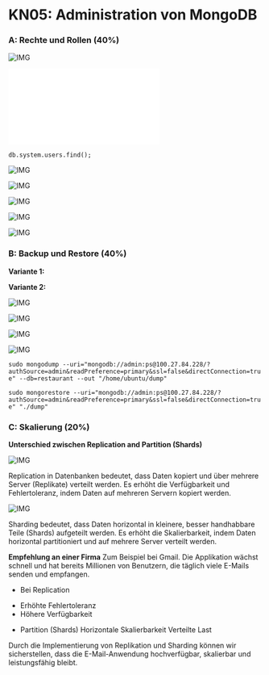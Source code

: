 # KN05: Administration von MongoDB

### A: Rechte und Rollen (40%)

![IMG](./res/images/A-auth_failed.png)

![Doku](./res/A-add_users.js)

`db.system.users.find();`

![IMG](./res/images/A_get_User_1.png)

![IMG](./res/images/A_get_User_2.png)

![IMG](./res/images/A_user1_editing.png)

![IMG](./res/images/A_user2_editing_p1.png)

![IMG](./res/images/A_user2_editing_p2.png)

### B: Backup und Restore (40%)

<b>Variante 1:</b>

<b>Variante 2:</b>

![IMG](./res/images/B_v2_first_command.png)

![IMG](./res/images/B_v2_deleted_db.png)

![IMG](./res/images/B_v2_sec_command.png)

![IMG](./res/images/B_v2_restored_db.png)

`sudo mongodump --uri="mongodb://admin:ps@100.27.84.228/?authSource=admin&readPreference=primary&ssl=false&directConnection=true" --db=restaurant --out "/home/ubuntu/dump"`

`sudo mongorestore --uri="mongodb://admin:ps@100.27.84.228/?authSource=admin&readPreference=primary&ssl=false&directConnection=true" "./dump"`

### C: Skalierung (20%)

<b>Unterschied zwischen Replication and Partition (Shards)</b>

![IMG](./res/images/C_Replication.png)

Replication in Datenbanken bedeutet, dass Daten kopiert und über mehrere Server (Replikate) verteilt werden. Es erhöht die Verfügbarkeit und Fehlertoleranz, indem Daten auf mehreren Servern kopiert werden.

![IMG](./res/images/C_shards.png)

Sharding bedeutet, dass Daten horizontal in kleinere, besser handhabbare Teile (Shards) aufgeteilt werden. Es erhöht die Skalierbarkeit, indem Daten horizontal partitioniert und auf mehrere Server verteilt werden.

<b>Empfehlung an einer Firma</b>
Zum Beispiel bei Gmail. Die Applikation wächst schnell und hat bereits Millionen von Benutzern, die täglich viele E-Mails senden und empfangen.

- Bei Replication

* Erhöhte Fehlertoleranz
* Höhere Verfügbarkeit

- Partition (Shards)
  Horizontale Skalierbarkeit
  Verteilte Last

Durch die Implementierung von Replikation und Sharding können wir sicherstellen, dass die E-Mail-Anwendung hochverfügbar, skalierbar und leistungsfähig bleibt.
